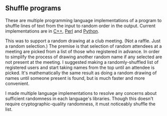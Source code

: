 ## Shuffle programs

These are multiple programming language implementations of a program to shuffle lines of text from the input to random order in the output. Current implementations are in [C++](c++), [Perl](perl) and [Python](python).

This was to support a random drawing at a club meeting. (Not a raffle. Just a random selection.) The premise is that selection of random attendees at a meeting are picked from a list of those who registered in advance. In order to simplify the process of drawing another random name if any selected are not present at the meeting. I suggested making a randomly-shuffled list of registered users and start taking names from the top until an attendee is picked. It's mathematically the same result as doing a random drawing of names until someone present is found, but is much faster and more convenient.

I made multiple language implementations to resolve any concerns about sufficient randomness in each language's libraries. Though this doesn't require cryptographic-quality randomness, it must noticeably shuffle the list.


